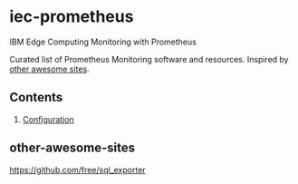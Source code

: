 # iec-prometheus
IBM Edge Computing Monitoring with Prometheus


Curated list of Prometheus Monitoring software and resources.
Inspired by [other awesome sites](#other-awesome-sites).

## Contents

1. [Configuration](#config)

## other-awesome-sites
https://github.com/free/sql_exporter
